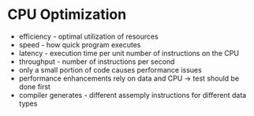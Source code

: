 # CPU Optimization

* efficiency - optimal utilization of resources
* speed - how quick program executes
* latency - execution time per unit number of instructions on the CPU
* throughput - number of instructions per second
* only a small portion of code causes performance issues
* performance enhancements rely on data and CPU -> test should be done first
* compiler generates - different assemply instructions for different data types


